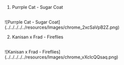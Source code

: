1. Purrple Cat - Sugar Coat
<br>
![Purrple Cat - Sugar Coat](../../../../../resources/Images/chrome_2xcSaVpB2Z.png)

2. Kanisan x Frad - Fireflies
<br>
![Kanisan x Frad - Fireflies](../../../../../resources/Images/chrome_vXcIcQQsaq.png)

